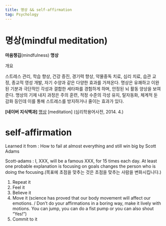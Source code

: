 ```yaml
---
title: 명상 && self-affirmation 
tag: Psychology
---
```


# 명상(mindful meditation)

**마음챙김**(mindfulness) **명상**

개요

스트레스 관리, 학습 향상, 건강 증진, 경기력 향상, 약물중독 치료, 심리 치료, 습관 교정, 종교적 영성 개발, 자기 수양과 같은 다양한 효과를 가져온다. 명상은 유쾌하고 이완된 기분과 극단적인 각성과 결합한 세타파를 경험하게 하며, 안정된 뇌 활동 양상을 보여준다. 명상의 기제 내지 과정은 주의 훈련, 적정 수준의 각성 유지, 탈자동화, 체계적 둔감화 등인데 이를 통해 스트레스를 방지하거나 줄이는 효과가 있다.

**[****네이버** **지식백과****]** [명상](https://terms.naver.com/entry.naver?docId=2094123) [meditation] (심리학용어사전, 2014. 4.)



# self-affirmation

Learned it from : How to fail at almost everything and still win big by Scott Adams

Scott-adams : I, XXX, will be a famous XXX, for 15 times each day. At least one probable explanation is focusing on goals changes the person who is doing the focusing.(목표에 초점을 맞추는 것은 초점을 맞추는 사람을 변화시킵니다.)

1. Repeat it
2. Feel it
3. Believe it
4. Move it (science has proved that our body movement will affect our emotions. / Don’t do your affirmations in a boring way, make it lively with motions. You can jump, you can do a fist pump or you can also shout “Yes!”)
5. Commit to it
